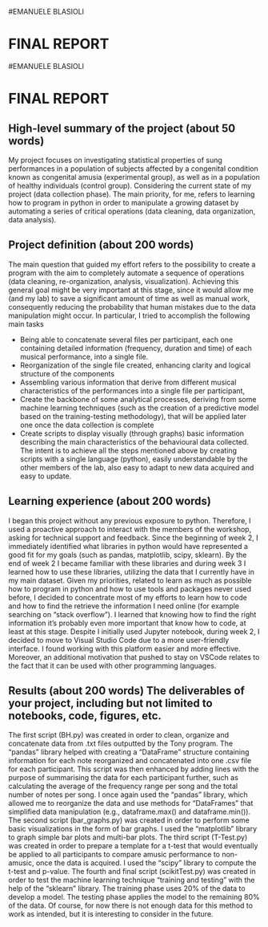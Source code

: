 #EMANUELE BLASIOLI
# FINAL REPORT

#EMANUELE BLASIOLI
# FINAL REPORT

## High-level summary of the project (about 50 words)
My project focuses on investigating statistical properties of sung performances in a population of subjects affected by a congenital condition known as congenital amusia (experimental group), as well as in a population of healthy individuals (control group).  Considering the current state of my project (data collection phase). The main priority, for me, refers to learning how to program in python in order to manipulate a growing dataset by automating a series of critical operations (data cleaning, data organization, data analysis). 


## Project definition (about 200 words) 
The main question that guided my effort refers to the possibility to create a program with the aim to completely automate a sequence of operations (data cleaning, re-organization, analysis, visualization). Achieving this general goal might be very important at this stage, since it would allow me (and my lab) to save a significant amount of time as well as manual work, consequently reducing the probability that human mistakes due to the data manipulation might occur. 
In particular, I tried to accomplish the following main tasks
-	Being able to concatenate several files per participant, each one containing detailed information (frequency, duration and time) of each musical performance, into a single file. 
-	Reorganization of the single file created, enhancing clarity and logical structure of the components 
-	Assembling various information that derive from different musical characteristics of the performances into a single file per participant, 
-	Create the backbone of some analytical processes, deriving from some machine learning techniques (such as the creation of a predictive model based on the training-testing methodology), that will be applied later one once the data collection is complete
-	Create scripts to display visually (through graphs) basic information describing the main characteristics of the behavioural data collected. 
The intent is to achieve all the steps mentioned above by creating scripts with a single language (python), easily understandable by the other members of the lab, also easy to adapt to new data acquired and easy to update. 


## Learning experience (about 200 words) 
I began this project without any previous exposure to python. Therefore, I used a proactive approach to interact with the members of the workshop, asking for technical support and feedback. 
Since the beginning of week 2, I immediately identified what libraries in python would have represented a good fit for my goals (such as pandas, matplotlib, scipy, sklearn). By the end of week 2 I became familiar with these libraries and during week 3 I learned how to use these libraries, utilizing the data that I currently have in my main dataset. Given my priorities, related to learn as much as possible how to program in python and how to use tools and packages never used before, I decided to concentrate most of my efforts to learn how to code and how to find the retrieve the information I need online (for example searching on “stack overflow”). I learned that knowing how to find the right information it’s probably even more important that know how to code, at least at this stage. 
Despite I initially used Jupyter notebook, during week 2, I decided to move to Visual Studio Code due to a more user-friendly interface. I found working with this platform easier and more effective. Moreover, an additional motivation that pushed to stay on VSCode relates to the fact that it can be used with other programming languages. 


## Results (about 200 words) The deliverables of your project, including but not limited to notebooks, code, figures, etc. 
The first script (BH.py) was created in order to clean, organize and concatenate data from .txt files outputted by the Tony program. The “pandas” library helped with creating a “DataFrame” structure containing information for each note reorganized and concatenated into one .csv file for each participant. This script was then enhanced by adding lines with the purpose of summarising the data for each participant further, such as calculating the average of the frequency range per song and the total number of notes per song. I once again used the “pandas” library, which allowed me to reorganize the data and use methods for “DataFrames” that simplified data manipulation (e.g., dataframe.max() and dataframe.min()). 
The second script (bar_graphs.py) was created in order to perform some basic visualizations in the form of bar graphs. I used the “matplotlib” library to graph simple bar plots and multi-bar plots. 
The third script (T-Test.py) was created in order to prepare a template for a t-test that would eventually be applied to all participants to compare amusic performance to non-amusic, once the data is acquired. I used the “scipy” library to compute the t-test and p-value.
The fourth and final script (scikitTest.py) was created in order to test the machine learning technique “training and testing” with the help of the “sklearn” library. The training phase uses 20% of the data to develop a model. The testing phase applies the model to the remaining 80% of the data. Of course, for now there is not enough data for this method to work as intended, but it is interesting to consider in the future.





